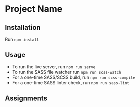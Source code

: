 # Project Name

## Installation

Run `npm install`

## Usage

- To run the live server, run `npm run serve`
- To run the SASS file watcher run `npm run scss-watch`
- For a one-time SASS/SCSS build, run `npm run scss-compile`
- For a one-time SASS linter check, run `npm run sass-lint`

## Assignments
